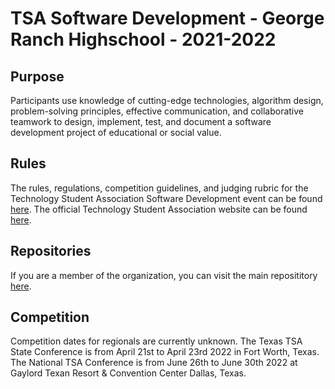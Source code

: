# TSA Software Development - George Ranch Highschool - 2021-2022

## Purpose

Participants use knowledge of cutting-edge technologies, algorithm design, problem-solving principles, effective communication, and collaborative teamwork to design, implement, test, and document a software development project of educational or social value.

## Rules

The rules, regulations, competition guidelines, and judging rubric for the Technology Student Association Software Development event can be found [here](https://github.com/tsasoftwaredevelopment/intro/blob/main/HS%20Virtual%20-%20Software%20Development.pdf). The official Technology Student Association website can be found [here](https://tsaweb.org/).

## Repositories

If you are a member of the organization, you can visit the main reposititory [here](https://github.com/tsasoftwaredevelopment/lmzs-financials).

## Competition

Competition dates for regionals are currently unknown. The Texas TSA State Conference is from April 21st to April 23rd 2022 in Fort Worth, Texas. The National TSA Conference is from June 26th to June 30th 2022 at Gaylord Texan Resort & Convention Center Dallas, Texas.
